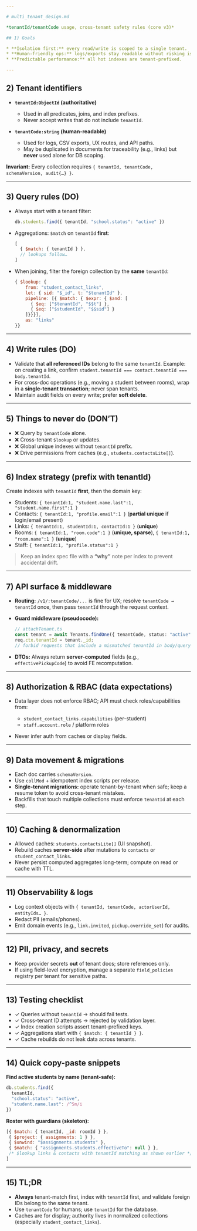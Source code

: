 ```yaml
---

# multi_tenant_design.md

*tenantId/tenantCode usage, cross-tenant safety rules (core v3)*

## 1) Goals

* **Isolation first:** every read/write is scoped to a single tenant.
* **Human-friendly ops:** logs/exports stay readable without risking isolation.
* **Predictable performance:** all hot indexes are tenant-prefixed.

---
```


## 2) Tenant identifiers

* **`tenantId:ObjectId` (authoritative)**

  * Used in all predicates, joins, and index prefixes.
  * Never accept writes that do not include `tenantId`.
* **`tenantCode:string` (human-readable)**

  * Used for logs, CSV exports, UX routes, and API paths.
  * May be duplicated in documents for traceability (e.g., links) but **never** used alone for DB scoping.

**Invariant:** Every collection requires `{ tenantId, tenantCode, schemaVersion, audit{…} }`.

---

## 3) Query rules (DO)

* Always start with a tenant filter:

  ```js
  db.students.find({ tenantId, "school.status": "active" })
  ```
* Aggregations: `$match` on `tenantId` **first**:

  ```js
  [
    { $match: { tenantId } },
    // lookups follow…
  ]
  ```
* When joining, filter the foreign collection by the **same** `tenantId`:

  ```js
  { $lookup: {
      from: "student_contact_links",
      let: { sid: "$_id", t: "$tenantId" },
      pipeline: [{ $match: { $expr: { $and: [
        { $eq: ["$tenantId", "$$t"] },
        { $eq: ["$studentId", "$$sid"] }
      ]}}}],
      as: "links"
  }}
  ```

---

## 4) Write rules (DO)

* Validate that **all referenced IDs** belong to the same `tenantId`.
  Example: on creating a link, confirm `student.tenantId === contact.tenantId === body.tenantId`.
* For cross-doc operations (e.g., moving a student between rooms), wrap in a **single-tenant transaction**; never span tenants.
* Maintain audit fields on every write; prefer **soft delete**.

---

## 5) Things to never do (DON’T)

* ❌ Query by `tenantCode` alone.
* ❌ Cross-tenant `$lookup` or updates.
* ❌ Global unique indexes without `tenantId` prefix.
* ❌ Drive permissions from caches (e.g., `students.contactsLite[]`).

---

## 6) Index strategy (prefix with tenantId)

Create indexes with `tenantId` **first**, then the domain key:

* Students: `{ tenantId:1, "student.name.last":1, "student.name.first":1 }`
* Contacts: `{ tenantId:1, "profile.email":1 }` (**partial unique** if login/email present)
* Links: `{ tenantId:1, studentId:1, contactId:1 }` (**unique**)
* Rooms: `{ tenantId:1, "room.code":1 }` (**unique, sparse**), `{ tenantId:1, "room.name":1 }` (**unique**)
* Staff: `{ tenantId:1, "profile.status":1 }`

> Keep an index spec file with a **“why”** note per index to prevent accidental drift.

---

## 7) API surface & middleware

* **Routing:** `/v1/:tenantCode/...` is fine for UX; resolve `tenantCode → tenantId` once, then pass `tenantId` through the request context.
* **Guard middleware (pseudocode):**

  ```ts
  // attachTenant.ts
  const tenant = await Tenants.findOne({ tenantCode, status: "active" });
  req.ctx.tenantId = tenant._id;
  // forbid requests that include a mismatched tenantId in body/query
  ```
* **DTOs:** Always return **server-computed** fields (e.g., `effectivePickupCode`) to avoid FE recomputation.

---

## 8) Authorization & RBAC (data expectations)

* Data layer does not enforce RBAC; API must check roles/capabilities from:

  * `student_contact_links.capabilities` (per-student)
  * `staff.account.role` / platform roles
* Never infer auth from caches or display fields.

---

## 9) Data movement & migrations

* Each doc carries `schemaVersion`.
* Use `collMod` + idempotent index scripts per release.
* **Single-tenant migrations:** operate tenant-by-tenant when safe; keep a resume token to avoid cross-tenant mistakes.
* Backfills that touch multiple collections must enforce `tenantId` at each step.

---

## 10) Caching & denormalization

* Allowed caches: `students.contactsLite[]` (UI snapshot).
* Rebuild caches **server-side** after mutations to `contacts` or `student_contact_links`.
* Never persist computed aggregates long-term; compute on read or cache with TTL.

---

## 11) Observability & logs

* Log context objects with `{ tenantId, tenantCode, actorUserId, entityIds… }`.
* Redact PII (emails/phones).
* Emit domain events (e.g., `link.invited`, `pickup.override_set`) for audits.

---

## 12) PII, privacy, and secrets

* Keep provider secrets **out** of tenant docs; store references only.
* If using field-level encryption, manage a separate `field_policies` registry per tenant for sensitive paths.

---

## 13) Testing checklist

* ✓ Queries without `tenantId` → should fail tests.
* ✓ Cross-tenant ID attempts → rejected by validation layer.
* ✓ Index creation scripts assert tenant-prefixed keys.
* ✓ Aggregations start with `{ $match: { tenantId } }`.
* ✓ Cache rebuilds do not leak data across tenants.

---

## 14) Quick copy-paste snippets

**Find active students by name (tenant-safe):**

```js
db.students.find({
  tenantId,
  "school.status": "active",
  "student.name.last": /^Sm/i
})
```

**Roster with guardians (skeleton):**

```js
[{ $match: { tenantId, _id: roomId } },
 { $project: { assignments: 1 } },
 { $unwind: "$assignments.students" },
 { $match: { "assignments.students.effectiveTo": null } },
 /* $lookup links & contacts with tenantId matching as shown earlier */
]
```

---

## 15) TL;DR

* **Always** tenant-match first, index with `tenantId` first, and validate foreign IDs belong to the same tenant.
* Use `tenantCode` for humans; use `tenantId` for the database.
* Caches are for display; authority lives in normalized collections (especially `student_contact_links`).
